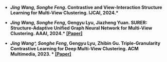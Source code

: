 
- *<strong><strong>Jing Wang, Songhe Feng*. Contrastive and View-Interaction Structure Learning for Multi-View Clustering. IJCAI, 2024.*

- *<strong><strong>Jing Wang, Songhe Feng*, Gengyu Lyu, Jiazheng Yuan. SURER: Structure-Adaptive Unified Graph Neural Network for Multi-View Clustering. AAAI, 2024.* [[Paper]](https://ojs.aaai.org/index.php/AAAI/article/view/29478)

 - *<strong><strong>Jing Wang^, Songhe Feng*, Gengyu Lyu, Zhibin Gu. Triple-Granularity Contrastive Learning for Deep Multi-View Clustering. ACM Multimedia, 2023. * [[Paper]](https://dl.acm.org/doi/abs/10.1145/3581783.3611844)
